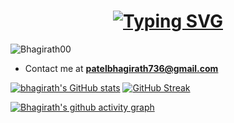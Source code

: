 <h1 align="center"><a href="https://github.com/Bhagirath00"><img src="https://readme-typing-svg.demolab.com?font=Fira+Code&size=30&duration=3000&pause=1000&color=808080&center=true&width=435&lines=Hi%2C+I'm+Bhagirath+Patel" alt="Typing SVG" /></a> </h1>

<p align="left"> <img src="https://komarev.com/ghpvc/?username=Bhagirath00&label=Profile%20views&color=0e75b6&style=flat" alt="Bhagirath00" /> </p>


- Contact me at **patelbhagirath736@gmail.com**

<p align="left">
 
</p>

[![bhagirath's GitHub stats](https://github-readme-stats.vercel.app/api?username=Bhagirath00&show_icons=true&theme=transparent&hide_border=true&card_width=400)](https://github.com/Bhagirath00) [![GitHub Streak](https://streak-stats.demolab.com?user=Bhagirath00&theme=transparent&hide_border=true&date_format=j%20M%5B%20Y%5D&card_width=400)](https://github.com/Bhagirath00)

[![Bhagirath's github activity graph](https://github-readme-activity-graph.vercel.app/graph?username=Bhagirath00&theme=github-compact&hide_border=true	)](https://github.com/Bhagirath00)



